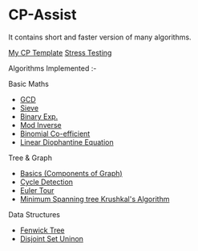 # CP-Assist
It contains short and faster version of many algorithms.

[My CP Template](https://github.com/smit-mist/CP-Assist/blob/main/template.cpp)
[Stress Testing](https://github.com/smit-mist/CP-Assist/blob/main/stress_test.cpp)

Algorithms Implemented :-

Basic Maths
- [GCD](https://github.com/smit-mist/CP-Assist/blob/main/Math/basic_math.cpp)
- [Sieve](https://github.com/smit-mist/CP-Assist/blob/main/Math/basic_math.cpp)
- [Binary Exp.](https://github.com/smit-mist/CP-Assist/blob/main/Math/basic_math.cpp)
- [Mod Inverse](https://github.com/smit-mist/CP-Assist/blob/main/Math/basic_math.cpp)
- [Binomial Co-efficient](https://github.com/smit-mist/CP-Assist/blob/main/Math/basic_math.cpp)
- [Linear Diophantine Equation](https://github.com/smit-mist/CP-Assist/blob/main/Math/equations.cpp)


Tree & Graph
- [Basics (Components of Graph)](https://github.com/smit-mist/CP-Assist/blob/main/Tree%20%26%20Graph/basic.cpp)
- [Cycle Detection](https://github.com/smit-mist/CP-Assist/blob/main/Tree%20%26%20Graph/cycles_in_graph.cpp)
- [Euler Tour](https://github.com/smit-mist/CP-Assist/blob/main/Tree%20%26%20Graph/euler_tour.cpp)
- [Minimum Spanning tree Krushkal's Algorithm](https://github.com/smit-mist/CP-Assist/blob/main/Tree%20%26%20Graph/mst_krushkal.cpp)

Data Structures
- [Fenwick Tree](https://github.com/smit-mist/CP-Assist/blob/main/Range%20%26%20Queries/fenwick_aka_bst.cpp)
- [Disjoint Set Uninon](https://github.com/smit-mist/CP-Assist/blob/main/Tree%20%26%20Graph/mst_krushkal.cpp)
